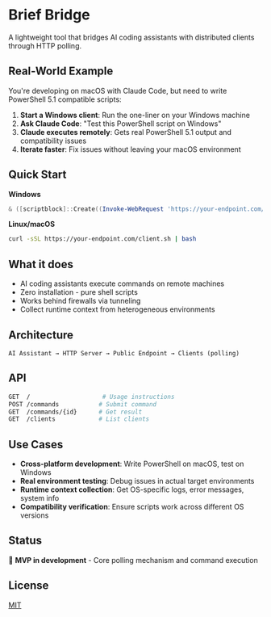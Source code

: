 # Brief Bridge

A lightweight tool that bridges AI coding assistants with distributed clients through HTTP polling.

## Real-World Example

You're developing on macOS with Claude Code, but need to write PowerShell 5.1 compatible scripts:

1. **Start a Windows client**: Run the one-liner on your Windows machine
2. **Ask Claude Code**: "Test this PowerShell script on Windows"
3. **Claude executes remotely**: Gets real PowerShell 5.1 output and compatibility issues
4. **Iterate faster**: Fix issues without leaving your macOS environment

## Quick Start

**Windows**
```powershell
& ([scriptblock]::Create((Invoke-WebRequest 'https://your-endpoint.com/client.ps1').Content))
```

**Linux/macOS**
```bash
curl -sSL https://your-endpoint.com/client.sh | bash
```

## What it does

- AI coding assistants execute commands on remote machines
- Zero installation - pure shell scripts
- Works behind firewalls via tunneling
- Collect runtime context from heterogeneous environments

## Architecture

```
AI Assistant → HTTP Server → Public Endpoint → Clients (polling)
```

## API

```bash
GET  /                    # Usage instructions
POST /commands           # Submit command  
GET  /commands/{id}      # Get result
GET  /clients            # List clients
```

## Use Cases

- **Cross-platform development**: Write PowerShell on macOS, test on Windows
- **Real environment testing**: Debug issues in actual target environments  
- **Runtime context collection**: Get OS-specific logs, error messages, system info
- **Compatibility verification**: Ensure scripts work across different OS versions

## Status

🚧 **MVP in development** - Core polling mechanism and command execution

## License

[MIT](LICENSE)